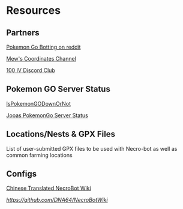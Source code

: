 # Resources

## Partners

[Pokemon Go Botting on reddit](https://www.reddit.com/r/pokemongobotting/)

[Mew's Coordinates Channel](https://discordapp.com/invite/sTQBGpm)

[100 IV Discord Club](https://discord.gg/5zGpNY3)

## Pokemon GO Server Status

[IsPokemonGODownOrNot](http://ispokemongodownornot.com/)

[Jooas PokemonGo Server Status](https://go.jooas.com/)

## Locations/Nests & GPX Files

List of user-submitted GPX files to be used with Necro-bot as well as common farming locations

## Configs

[Chinese Translated NecroBot Wiki](https://kejun.tk/pmgobot/)

_https://github.com/DNA64/NecroBotWiki_
